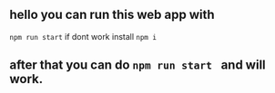 ## hello you can run this web app with
``` npm run start ```
if dont work install
``` npm i ```
## after that you can do ```npm run start ``` and will work.
